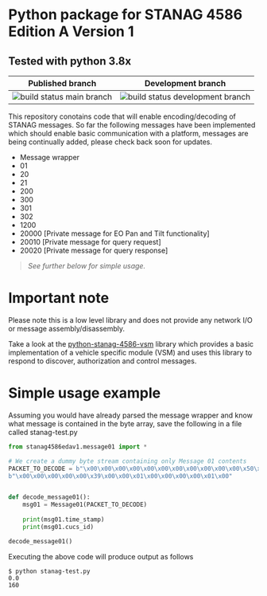 # Python package for STANAG 4586 Edition A Version 1
## Tested with python 3.8x

Published branch | Development branch
--- | ---
![build status main branch](https://travis-ci.com/faisalthaheem/python-stanag-4586-EDA-v1.svg?branch=main) | ![build status development branch](https://travis-ci.com/faisalthaheem/python-stanag-4586-EDA-v1.svg?branch=development)

This repository conotains code that will enable encoding/decoding of STANAG messages.
So far the following messages have been implemented which should enable basic communication with a platform, messages are being continually added, please check back soon for updates.
- Message wrapper
- 01
- 20
- 21
- 200
- 300
- 301
- 302
- 1200
- 20000 [Private message for EO Pan and Tilt functionality]
- 20010 [Private message for query request]
- 20020 [Private message for query response]

> _*See further below for simple usage.*_

# Important note

 Please note this is a low level library and does not provide any network I/O or message assembly/disassembly.

Take a look at the [python-stanag-4586-vsm](https://github.com/faisalthaheem/python-stanag-4586-vsm) library which provides a basic implementation of a vehicle specific module (VSM) and uses this library to respond to discover, authorization and control messages.


# Simple usage example
Assuming you would have already parsed the message wrapper and know what message is contained in the byte array, save the following in a file called stanag-test.py

```python
from stanag4586edav1.message01 import *

# We create a dummy byte stream containing only Message 01 contents
PACKET_TO_DECODE = b"\x00\x00\x00\x00\x00\x00\x00\x00\x00\x00\x00\x50\x00\x00\x00\xA0\x00\x00\x00\x00" \
b"\x00\x00\x00\x00\x00\x39\x00\x00\x01\x00\x00\x00\x00\x01\x00"


def decode_message01():
    msg01 = Message01(PACKET_TO_DECODE)
    
    print(msg01.time_stamp)
    print(msg01.cucs_id)

decode_message01()
```

Executing the above code will produce output as follows

```shell
$ python stanag-test.py
0.0
160

```